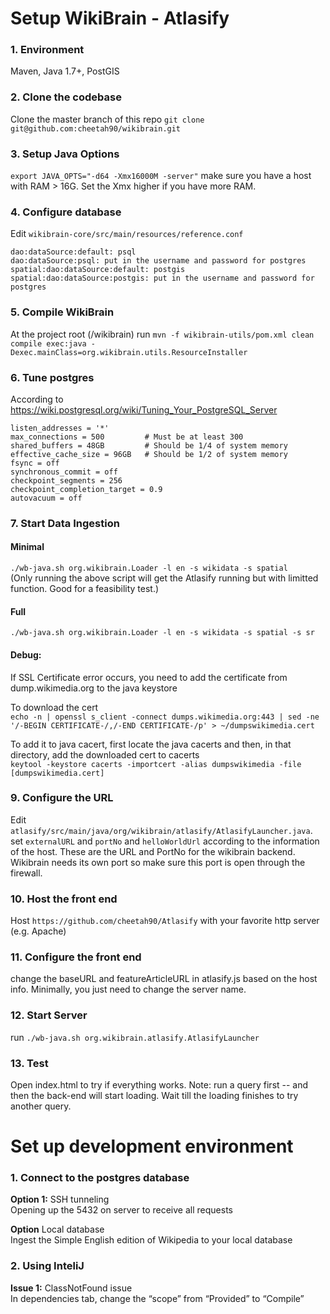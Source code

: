 # Setup WikiBrain - Atlasify
### 1. Environment
Maven, Java 1.7+, PostGIS

### 2. Clone the codebase
Clone the master branch of this repo
`git clone git@github.com:cheetah90/wikibrain.git`

### 3. Setup Java Options
`export JAVA_OPTS="-d64 -Xmx16000M -server"` make sure you have a host with RAM > 16G. Set the Xmx higher if you have more RAM.

### 4. Configure database
Edit `wikibrain-core/src/main/resources/reference.conf`
```
dao:dataSource:default: psql
dao:dataSource:psql: put in the username and password for postgres
spatial:dao:dataSource:default: postgis
spatial:dao:dataSource:postgis: put in the username and password for postgres
```
### 5. Compile WikiBrain
At the project root (/wikibrain) run `mvn -f wikibrain-utils/pom.xml clean compile exec:java -Dexec.mainClass=org.wikibrain.utils.ResourceInstaller`

### 6. Tune postgres
According to https://wiki.postgresql.org/wiki/Tuning_Your_PostgreSQL_Server
```
listen_addresses = '*'
max_connections = 500         # Must be at least 300
shared_buffers = 48GB         # Should be 1/4 of system memory
effective_cache_size = 96GB   # Should be 1/2 of system memory
fsync = off                 
synchronous_commit = off    
checkpoint_segments = 256
checkpoint_completion_target = 0.9
autovacuum = off
```
### 7. Start Data Ingestion
#### Minimal
`./wb-java.sh org.wikibrain.Loader -l en -s wikidata -s spatial`  
(Only running the above script will get the Atlasify running but with limitted function. Good for a feasibility test.)  
#### Full
`./wb-java.sh org.wikibrain.Loader -l en -s wikidata -s spatial -s sr`


#### Debug: 
If SSL Certificate error occurs, you need to add the certificate from dump.wikimedia.org to the java keystore  

To download the cert  
`echo -n | openssl s_client -connect dumps.wikimedia.org:443 | sed -ne '/-BEGIN CERTIFICATE-/,/-END CERTIFICATE-/p' > ~/dumpswikimedia.cert`

To add it to java cacert, first locate the java cacerts and then, in that directory, add the downloaded cert to cacerts  
`keytool -keystore cacerts -importcert -alias dumpswikimedia -file [dumpswikimedia.cert]`

### 9. Configure the URL
Edit `atlasify/src/main/java/org/wikibrain/atlasify/AtlasifyLauncher.java`. set `externalURL` and `portNo` and `helloWorldUrl` according to the information of the host. These are the URL and PortNo for the wikibrain backend. Wikibrain needs its own port so make sure this port is open through the firewall.

### 10. Host the front end
Host `https://github.com/cheetah90/Atlasify` with your favorite http server (e.g. Apache)

### 11. Configure the front end
change the baseURL and featureArticleURL in atlasify.js based on the host info. Minimally, you just need to change the server name.

### 12. Start Server
run `./wb-java.sh org.wikibrain.atlasify.AtlasifyLauncher`

### 13. Test
Open index.html to try if everything works. Note: run a query first -- and then the back-end will start loading. Wait till the loading finishes to try another query.

# Set up development environment
### 1. Connect to the postgres database
**Option 1:** SSH tunneling  
Opening up the 5432 on server to receive all requests

**Option** Local database  
Ingest the Simple English edition of Wikipedia to your local database

### 2. Using InteliJ
**Issue 1:** ClassNotFound issue  
In dependencies tab, change the “scope” from “Provided” to “Compile”
